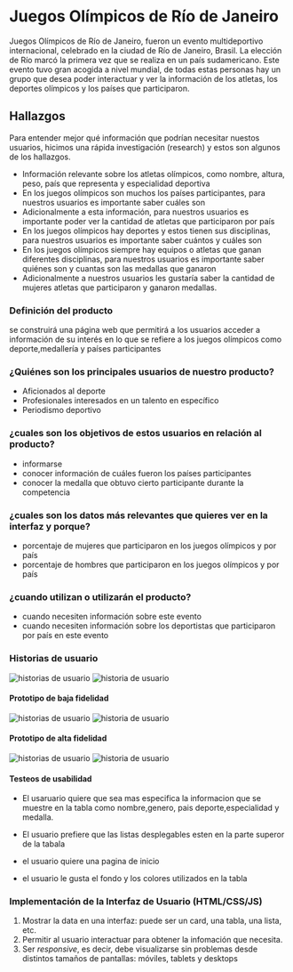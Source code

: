 # Juegos Olímpicos de Río de Janeiro

Juegos Olímpicos de Río de Janeiro, fueron un evento multideportivo internacional,
celebrado en la ciudad de Río de Janeiro, Brasil. La elección de Río marcó la
primera vez que se realiza en un país sudamericano. Este evento tuvo gran
acogida a nivel mundial, de todas estas personas hay un grupo que desea poder
interactuar y ver la información de los atletas, los deportes olímpicos y los
países que participaron.

## Hallazgos

Para entender mejor qué información que podrían necesitar nuestos usuarios,
hicimos una rápida investigación (research) y estos son algunos de los
hallazgos.

- Información relevante sobre los atletas olímpicos, como nombre, altura, peso,
país que representa y especialidad deportiva
- En los juegos olímpicos son muchos los países participantes, para nuestros
usuarios es importante saber cuáles son
- Adicionalmente a esta información, para nuestros usuarios es importante poder
ver la cantidad de atletas que participaron por país
- En los juegos olímpicos hay deportes y estos tienen sus disciplinas, para
nuestros usuarios es importante saber cuántos y cuáles son
- En los juegos olímpicos siempre hay equipos o atletas que ganan diferentes
disciplinas, para nuestros usuarios es importante saber quiénes son y cuantas
son las medallas que ganaron
- Adicionalmente a nuestros usuarios les gustaría saber la cantidad de mujeres
atletas que participaron y ganaron medallas.


### Definición del producto
se construirá una página web que permitirá a los usuarios acceder a información de su interés en lo que se refiere a los juegos olímpicos como deporte,medallería y países participantes

### ¿Quiénes  son los principales usuarios de nuestro producto?
* Aficionados al deporte
* Profesionales interesados en un talento en específico
* Periodismo deportivo
### ¿cuales son los objetivos de estos usuarios en relación al producto?
* informarse
* conocer información de cuáles fueron los países participantes
* conocer  la medalla que obtuvo cierto participante  durante  la competencia

### ¿cuales son los datos más relevantes que quieres ver en la interfaz y porque?
* porcentaje de mujeres que participaron en  los juegos olímpicos y por país 
* porcentaje de hombres que participaron en  los juegos olímpicos y por país 
### ¿cuando utilizan o utilizarán el producto?
* cuando necesiten información sobre este evento
* cuando necesiten información sobre los deportistas que participaron por país en este evento

### Historias de usuario
![historias de usuario](/src/img/h.u.PNG)
![historia de usuario](src/img/h.u1.PNG)

#### Prototipo de baja fidelidad
![historias de usuario](src/img/protobaja.PNG)
![historia de usuario](src/img/pbaja.PNG)

#### Prototipo de alta fidelidad
![historias de usuario](src/img/figma.PNG)
![historia de usuario](src/img/pagina.PNG)

#### Testeos de usabilidad

* El usaruario quiere que sea mas especifica la informacion que se muestre en la tabla como nombre,genero, pais deporte,especialidad y medalla.

* El usuario prefiere que las listas desplegables esten en la parte superor de la tabala

* el usuario quiere una pagina de inicio 

* el usuario le gusta el fondo y los colores utilizados en la tabla

### Implementación de la Interfaz de Usuario (HTML/CSS/JS)

1. Mostrar la data en una interfaz: puede ser un card, una tabla, una lista,
   etc.
2. Permitir al usuario interactuar para obtener la infomación que necesita.
3. Ser _responsive_, es decir, debe visualizarse sin problemas desde distintos
   tamaños de pantallas: móviles, tablets y desktops